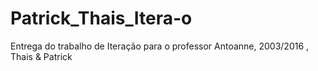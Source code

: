 # Patrick_Thais_Itera-o
Entrega do trabalho de Iteração para o professor Antoanne, 2003/2016 , Thais &amp; Patrick
